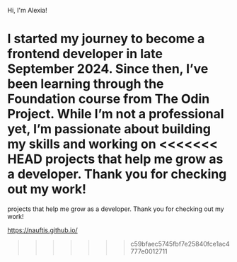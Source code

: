 Hi, I'm Alexia!

I started my journey to become a frontend developer in late September 2024.
Since then, I’ve been learning through the Foundation
course from The Odin Project. While I’m not a professional yet, I’m passionate about building my skills and working on
<<<<<<< HEAD
projects that help me grow as a developer. Thank you for checking out my work!
=======
projects that help me grow as a developer. Thank you for checking out my work!

https://nauftis.github.io/
>>>>>>> c59bfaec5745fbf7e25840fce1ac4777e0012711
